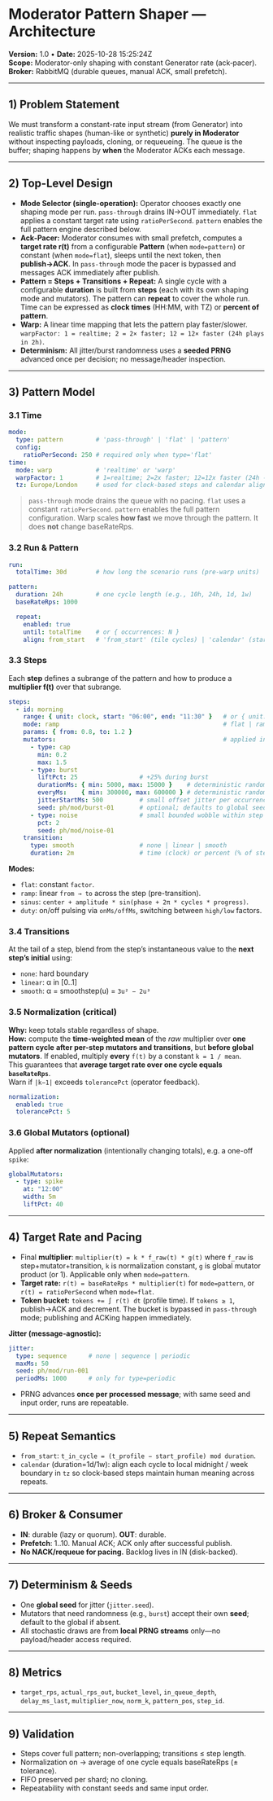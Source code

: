 # Moderator Pattern Shaper — Architecture
**Version:** 1.0 • **Date:** 2025-10-28 15:25:24Z  
**Scope:** Moderator-only shaping with constant Generator rate (ack‑pacer).  
**Broker:** RabbitMQ (durable queues, manual ACK, small prefetch).

---

## 1) Problem Statement
We must transform a constant-rate input stream (from Generator) into realistic traffic shapes (human-like or synthetic) **purely in Moderator** without inspecting payloads, cloning, or requeueing. The queue is the buffer; shaping happens by **when** the Moderator ACKs each message.

---

## 2) Top-Level Design
- **Mode Selector (single-operation):** Operator chooses exactly one shaping mode per run. `pass-through` drains IN→OUT immediately. `flat` applies a constant target rate using `ratioPerSecond`. `pattern` enables the full pattern engine described below.
- **Ack‑Pacer:** Moderator consumes with small prefetch, computes a **target rate r(t)** from a configurable **Pattern** (when `mode=pattern`) or constant (when `mode=flat`), sleeps until the next token, then **publish→ACK**. In `pass-through` mode the pacer is bypassed and messages ACK immediately after publish.
- **Pattern = Steps + Transitions + Repeat:** A single cycle with a configurable **duration** is built from **steps** (each with its own shaping mode and mutators). The pattern can **repeat** to cover the whole run. Time can be expressed as **clock times** (HH:MM, with TZ) or **percent of pattern**.
- **Warp:** A linear time mapping that lets the pattern play faster/slower. `warpFactor: 1 = realtime; 2 = 2× faster; 12 = 12× faster (24h plays in 2h)`.
- **Determinism:** All jitter/burst randomness uses a **seeded PRNG** advanced once per decision; no message/header inspection.

---

## 3) Pattern Model
### 3.1 Time
```yaml
mode:
  type: pattern         # 'pass-through' | 'flat' | 'pattern'
  config:
    ratioPerSecond: 250 # required only when type='flat'
time:
  mode: warp            # 'realtime' or 'warp'
  warpFactor: 1         # 1=realtime; 2=2x faster; 12=12x faster (24h -> 2h); etc.
  tz: Europe/London     # used for clock-based steps and calendar alignment
```
> `pass-through` mode drains the queue with no pacing. `flat` uses a constant `ratioPerSecond`. `pattern` enables the full pattern configuration. Warp scales **how fast** we move through the pattern. It does **not** change baseRateRps.

### 3.2 Run & Pattern
```yaml
run:
  totalTime: 30d        # how long the scenario runs (pre-warp units)

pattern:
  duration: 24h         # one cycle length (e.g., 10h, 24h, 1d, 1w)
  baseRateRps: 1000

  repeat:
    enabled: true
    until: totalTime    # or { occurrences: N }
    align: from_start   # 'from_start' (tile cycles) | 'calendar' (start at midnight / week boundary in tz)
```

### 3.3 Steps
Each **step** defines a subrange of the pattern and how to produce a **multiplier f(t)** over that subrange.

```yaml
steps:
  - id: morning
    range: { unit: clock, start: "06:00", end: "11:30" }   # or { unit: percent, startPct: 25, endPct: 40 }
    mode: ramp                                             # flat | ramp | sinus | duty
    params: { from: 0.8, to: 1.2 }
    mutators:                                              # applied in order, BEFORE transitions
      - type: cap
        min: 0.2
        max: 1.5
      - type: burst
        liftPct: 25                 # +25% during burst
        durationMs: { min: 5000, max: 15000 }    # deterministic random duration per occurrence
        everyMs:    { min: 300000, max: 600000 } # deterministic random gap between bursts
        jitterStartMs: 500          # small offset jitter per occurrence (seeded)
        seed: ph/mod/burst-01       # optional; defaults to global seed if absent
      - type: noise                 # small bounded wobble within step
        pct: 2
        seed: ph/mod/noise-01
    transition:
      type: smooth                  # none | linear | smooth
      duration: 2m                  # time (clock) or percent (% of step) depending on range.unit
```

**Modes:**
- `flat`: constant `factor`.
- `ramp`: linear `from → to` across the step (pre-transition).
- `sinus`: `center + amplitude * sin(phase + 2π * cycles * progress)`.
- `duty`: on/off pulsing via `onMs/offMs`, switching between `high/low` factors.

### 3.4 Transitions
At the tail of a step, blend from the step’s instantaneous value to the **next step’s initial** using:
- `none`: hard boundary
- `linear`: α in [0..1]
- `smooth`: α = smoothstep(u) = `3u² − 2u³`

### 3.5 Normalization (critical)
**Why:** keep totals stable regardless of shape.  
**How:** compute the **time-weighted mean** of the *raw* multiplier over **one pattern cycle** **after per-step mutators and transitions**, but **before global mutators**. If enabled, multiply **every** `f(t)` by a constant `k = 1 / mean`.  
This guarantees that **average target rate over one cycle equals `baseRateRps`**.  
Warn if `|k−1|` exceeds `tolerancePct` (operator feedback).

```yaml
normalization:
  enabled: true
  tolerancePct: 5
```

### 3.6 Global Mutators (optional)
Applied **after normalization** (intentionally changing totals), e.g. a one-off `spike`:
```yaml
globalMutators:
  - type: spike
    at: "12:00"
    width: 5m
    liftPct: 40
```

---

## 4) Target Rate and Pacing
- Final **multiplier**: `multiplier(t) = k * f_raw(t) * g(t)`
  where `f_raw` is step+mutator+transition, `k` is normalization constant, `g` is global mutator product (or 1). Applicable only when `mode=pattern`.
- **Target rate:** `r(t) = baseRateRps * multiplier(t)` for `mode=pattern`, or `r(t) = ratioPerSecond` when `mode=flat`.
- **Token bucket:** `tokens += ∫ r(t) dt` (profile time). If `tokens ≥ 1`, publish→ACK and decrement. The bucket is bypassed in `pass-through` mode; publishing and ACKing happen immediately.

**Jitter (message‑agnostic):**
```yaml
jitter:
  type: sequence      # none | sequence | periodic
  maxMs: 50
  seed: ph/mod/run-001
  periodMs: 1000      # only for type=periodic
```
- PRNG advances **once per processed message**; with same seed and input order, runs are repeatable.

---

## 5) Repeat Semantics
- `from_start`: `t_in_cycle = (t_profile − start_profile) mod duration`.
- `calendar` (duration=1d/1w): align each cycle to local midnight / week boundary in `tz` so clock-based steps maintain human meaning across repeats.

---

## 6) Broker & Consumer
- **IN**: durable (lazy or quorum). **OUT**: durable.
- **Prefetch**: 1..10. Manual ACK; ACK only after successful publish.
- **No NACK/requeue for pacing.** Backlog lives in IN (disk-backed).

---

## 7) Determinism & Seeds
- One **global seed** for jitter (`jitter.seed`).
- Mutators that need randomness (e.g., `burst`) accept their own **seed**; default to the global if absent.
- All stochastic draws are from **local PRNG streams** only—no payload/header access required.

---

## 8) Metrics
- `target_rps`, `actual_rps_out`, `bucket_level`, `in_queue_depth`, `delay_ms_last`, `multiplier_now`, `norm_k`, `pattern_pos`, `step_id`.

---

## 9) Validation
- Steps cover full pattern; non-overlapping; transitions ≤ step length.
- Normalization on → average of one cycle equals baseRateRps (± tolerance).
- FIFO preserved per shard; no cloning.
- Repeatability with constant seeds and same input order.
